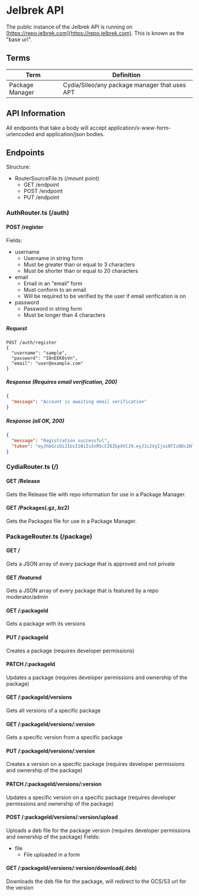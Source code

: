 # Jelbrek API
The public instance of the Jelbrek API is running on [https://repo.jelbrek.com](https://repo.jelbrek.com). This is known as the "base url".

## Terms
| Term            | Definition                                    |
|-----------------|-----------------------------------------------|
| Package Manager | Cydia/Sileo/any package manager that uses APT |

## API Information
All endpoints that take a body will accept application/x-www-form-urlencoded and application/json bodies.

## Endpoints
Structure:
* RouterSourceFile.ts (/mount point)
    * GET /endpoint
    * POST /endpoint
    * PUT /endpoint

### AuthRouter.ts (/auth)
#### POST /register
Fields:
* username
    * Username in string form
    * Must be greater than or equal to 3 characters
    * Must be shorter than or equal to 20 characters
* email
    * Email in an "email" form
    * Must conform to an email
    * Will be required to be verified by the user if email verification is on
* password
    * Password in string form
    * Must be longer than 4 characters
##### Request
```http
POST /auth/register
{
  "username": "sample",
  "password": "I8nEEK0sVn",
  "email": "user@example.com"
}
```
##### Response (Requires email verification, 200)
```json
{
  "message": "Account is awaiting email verification"
}
```
##### Response (all OK, 200)
```json
{
  "message": "Registration successful",
  "token": "eyJhbGciOiJIUzI1NiIsInR5cCI6IkpXVCJ9.eyJ1c2VyIjoiNTIzODc1NTEyNzkxODgxIn0.GPqswVjnqL39vSkayv5xHurc2_l_rmRuzVV7RQepqnE" // JWT with user defined in payload
}
```

### CydiaRouter.ts (/)
#### GET /Release
Gets the Release file with repo information for use in a Package Manager.

#### GET /Packages(.gz,.bz2)
Gets the Packages file for use in a Package Manager.

### PackageRouter.ts (/package)
#### GET /
Gets a JSON array of every package that is approved and not private
#### GET /featured
Gets a JSON array of every package that is featured by a repo moderator/admin

#### GET /:packageId
Gets a package with its versions
#### PUT /:packageId
Creates a package (requires developer permissions)
#### PATCH /:packageId
Updates a package (requires developer permissions and ownership of the package)

#### GET /:packageId/versions
Gets all versions of a specific package

#### GET /:packageId/versions/:version
Gets a specific version from a specific package
#### PUT /:packageId/versions/:version
Creates a version on a specific package (requires developer permissions and ownership of the package)
#### PATCH /:packageId/versions/:version
Updates a specific version on a specific package (requires developer permissions and ownership of the package)

#### POST /:packageId/versions/:version/upload
Uploads a deb file for the package version (requires developer permissions and ownership of the package)
Fields:
* file
    * File uploaded in a form
#### GET /:packageId/versions/:version/download(.deb)
Downloads the deb file for the package, will redirect to the GCS/S3 url for the version
